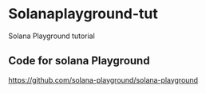 # Solanaplayground-tut
Solana Playground tutorial 
## Code for solana Playground
https://github.com/solana-playground/solana-playground
